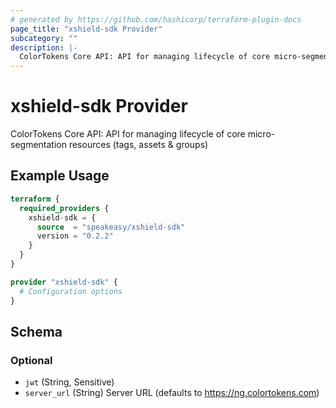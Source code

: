 ```yaml
---
# generated by https://github.com/hashicorp/terraform-plugin-docs
page_title: "xshield-sdk Provider"
subcategory: ""
description: |-
  ColorTokens Core API: API for managing lifecycle of core micro-segmentation resources (tags, assets & groups)
---
```


# xshield-sdk Provider

ColorTokens Core API: API for managing lifecycle of core micro-segmentation resources (tags, assets & groups)

## Example Usage

```terraform
terraform {
  required_providers {
    xshield-sdk = {
      source  = "speakeasy/xshield-sdk"
      version = "0.2.2"
    }
  }
}

provider "xshield-sdk" {
  # Configuration options
}
```

<!-- schema generated by tfplugindocs -->
## Schema

### Optional

- `jwt` (String, Sensitive)
- `server_url` (String) Server URL (defaults to https://ng.colortokens.com)
